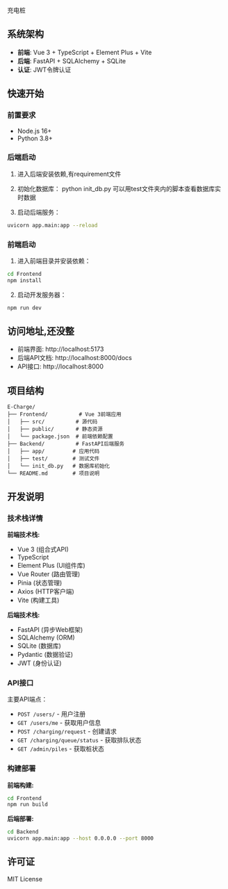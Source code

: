 充电桩

## 系统架构

- **前端**: Vue 3 + TypeScript + Element Plus + Vite
- **后端**: FastAPI + SQLAlchemy + SQLite
- **认证**: JWT令牌认证

## 快速开始

### 前置要求

- Node.js 16+
- Python 3.8+

### 后端启动

1. 进入后端安装依赖,有requirement文件
2. 初始化数据库：
python init_db.py
可以用test文件夹内的脚本查看数据库实时数据

3. 启动后端服务：
```bash
uvicorn app.main:app --reload
```

### 前端启动

1. 进入前端目录并安装依赖：
```bash
cd Frontend
npm install
```

2. 启动开发服务器：
```bash
npm run dev
```

## 访问地址,还没整

- 前端界面: http://localhost:5173
- 后端API文档: http://localhost:8000/docs
- API接口: http://localhost:8000

## 项目结构

```
E-Charge/
├── Frontend/          # Vue 3前端应用
│   ├── src/          # 源代码
│   ├── public/       # 静态资源
│   └── package.json  # 前端依赖配置
├── Backend/          # FastAPI后端服务
│   ├── app/         # 应用代码
│   ├── test/        # 测试文件
│   └── init_db.py   # 数据库初始化
└── README.md        # 项目说明
```

## 开发说明

### 技术栈详情

**前端技术栈:**
- Vue 3 (组合式API)
- TypeScript
- Element Plus (UI组件库)
- Vue Router (路由管理)
- Pinia (状态管理)
- Axios (HTTP客户端)
- Vite (构建工具)

**后端技术栈:**
- FastAPI (异步Web框架)
- SQLAlchemy (ORM)
- SQLite (数据库)
- Pydantic (数据验证)
- JWT (身份认证)

### API接口

主要API端点：

- `POST /users/` - 用户注册
- `GET /users/me` - 获取用户信息
- `POST /charging/request` - 创建请求
- `GET /charging/queue/status` - 获取排队状态
- `GET /admin/piles` - 获取桩状态

### 构建部署

**前端构建:**
```bash
cd Frontend
npm run build
```

**后端部署:**
```bash
cd Backend
uvicorn app.main:app --host 0.0.0.0 --port 8000
```

## 许可证

MIT License
